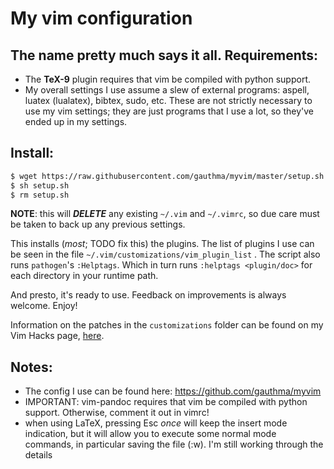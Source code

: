 My vim configuration 
===

The name pretty much says it all. 
Requirements: 
--- 

- The **TeX-9** plugin requires that vim be compiled with python
	support. 
- My overall settings I use assume a slew of external
	programs: aspell, luatex (lualatex), bibtex, sudo, etc. These are not
	strictly necessary to use my vim settings; they are just programs that
	I use a lot, so they've ended up in my settings.
	
Install: 
--- 

``` bash 
$ wget https://raw.githubusercontent.com/gauthma/myvim/master/setup.sh
$ sh setup.sh
$ rm setup.sh
```

**NOTE**: this will ***DELETE*** any existing `~/.vim` and `~/.vimrc`,
so due care must be taken to back up any previous settings.

This installs (*most*; TODO fix this) the plugins. The list of plugins I
use can be seen in the file `~/.vim/customizations/vim_plugin_list` .
The script also runs `pathogen`'s `:Helptags`. Which in turn runs
`:helptags <plugin/doc>` for each directory in your runtime path.

And presto, it's ready to use. Feedback on improvements is always welcome. Enjoy!

Information on the patches in the `customizations` folder can be
found on my Vim Hacks page,
[here](http://erroneousthoughts.org/writings/vim-hacks/).

Notes:
---
 - The config I use can be found here: https://github.com/gauthma/myvim
 - IMPORTANT: vim-pandoc requires that vim be compiled with python support. Otherwise, comment it out in vimrc!
 - when using LaTeX, pressing Esc *once* will keep the insert mode indication, but it will allow you to execute some normal mode commands, in particular saving the file (:w). I'm still working through the details
